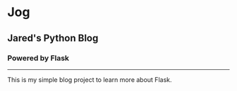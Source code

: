 # Jog
## Jared's Python Blog
### Powered by Flask
***
This is my simple blog project to learn more about Flask.